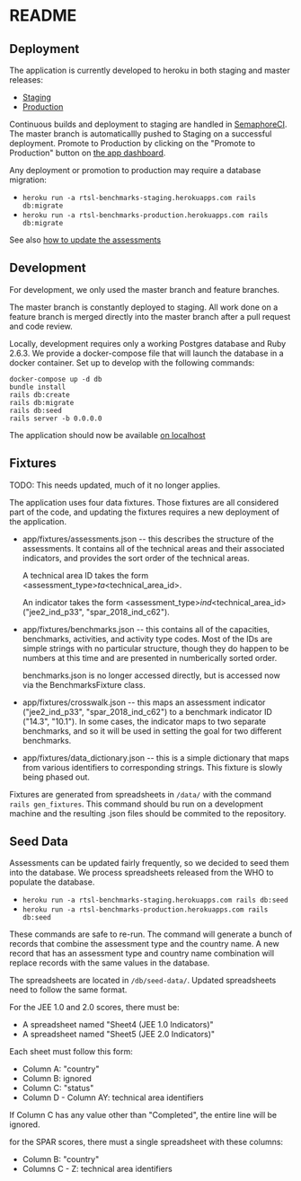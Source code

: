 # README

## Deployment

The application is currently developed to heroku in both staging and master releases:

*   [Staging](https://rtsl-benchmarks-staging.herokuapps.com/)
*   [Production](https://rtsl-benchmarks-production.herokuapps.com/)

Continuous builds and deployment to staging are handled in [SemaphoreCI](https://semaphoreci.com/resolvetosavelives/benchmarks). The master branch is automaticallly pushed to Staging on a successful deployment. Promote to Production by clicking on the "Promote to Production" button on [the app dashboard](https://dashboard.heroku.com/pipelines/a8edf761-58ea-4ff2-96fc-f2abc8c08097).

Any deployment or promotion to production may require a database migration:

*   `heroku run -a rtsl-benchmarks-staging.herokuapps.com rails db:migrate`
*   `heroku run -a rtsl-benchmarks-production.herokuapps.com rails db:migrate`

See also [how to update the assessments](#seed-data)

## Development

For development, we only used the master branch and feature branches.

The master branch is constantly deployed to staging. All work done on a feature branch is merged directly into the master branch after a pull request and code review.

Locally, development requires only a working Postgres database and Ruby 2.6.3. We provide a docker-compose file that will launch the database in a docker container. Set up to develop with the following commands:

```
docker-compose up -d db
bundle install
rails db:create
rails db:migrate
rails db:seed
rails server -b 0.0.0.0
```

The application should now be available [on localhost](https://localhost:3000/)

## Fixtures

TODO: This needs updated, much of it no longer applies.

The application uses four data fixtures. Those fixtures are all considered part of the code, and updating the fixtures requires a new deployment of the application.

*   app/fixtures/assessments.json -- this describes the structure of the assessments. It contains all of the technical areas and their associated indicators, and provides the sort order of the technical areas.

    A technical area ID takes the form <assessment_type>_ta_<technical_area_id>.

    An indicator takes the form <assessment_type>_ind_<technical_area_id> ("jee2_ind_p33", "spar_2018_ind_c62").

*   app/fixtures/benchmarks.json -- this contains all of the capacities, benchmarks, activities, and activity type codes. Most of the IDs are simple strings with no particular structure, though they do happen to be numbers at this time and are presented in numberically sorted order.

    benchmarks.json is no longer accessed directly, but is accessed now via the BenchmarksFixture class.

*   app/fixtures/crosswalk.json -- this maps an assessment indicator ("jee2_ind_p33", "spar_2018_ind_c62") to a benchmark indicator ID ("14.3", "10.1"). In some cases, the indicator maps to two separate benchmarks, and so it will be used in setting the goal for two different benchmarks.

*   app/fixtures/data_dictionary.json -- this is a simple dictionary that maps from various identifiers to corresponding strings. This fixture is slowly being phased out.

Fixtures are generated from spreadsheets in `/data/` with the command `rails gen_fixtures`. This command should bu run on a development machine and the resulting .json files should be commited to the repository.

## Seed Data

Assessments can be updated fairly frequently, so we decided to seed them into the database. We process spreadsheets released from the WHO to populate the database.

*   `heroku run -a rtsl-benchmarks-staging.herokuapps.com rails db:seed`
*   `heroku run -a rtsl-benchmarks-production.herokuapps.com rails db:seed`

These commands are safe to re-run. The command will generate a bunch of records that combine the assessment type and the country name. A new record that has an assessment type and country name combination will replace records with the same values in the database.

The spreadsheets are located in `/db/seed-data/`. Updated spreadsheets need to follow the same format.

For the JEE 1.0 and 2.0 scores, there must be:

*   A spreadsheet named "Sheet4 (JEE 1.0 Indicators)"
*   A spreadsheet named "Sheet5 (JEE 2.0 Indicators)"

Each sheet must follow this form:

*   Column A: "country"
*   Column B: ignored
*   Column C: "status"
*   Column D - Column AY: technical area identifiers

If Column C has any value other than "Completed", the entire line will be ignored.

for the SPAR scores, there must a single spreadsheet with these columns:

*   Column B: "country"
*   Columns C - Z: technical area identifiers
